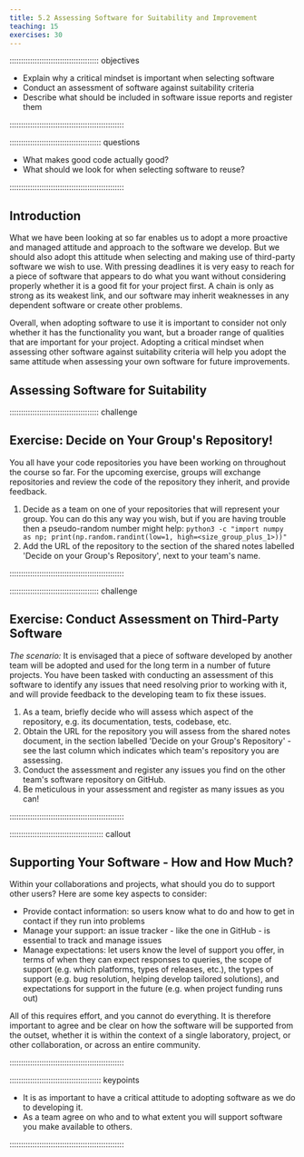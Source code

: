 ```yaml
---
title: 5.2 Assessing Software for Suitability and Improvement
teaching: 15
exercises: 30
---
```


::::::::::::::::::::::::::::::::::::::: objectives

- Explain why a critical mindset is important when selecting software
- Conduct an assessment of software against suitability criteria
- Describe what should be included in software issue reports and register them

::::::::::::::::::::::::::::::::::::::::::::::::::

:::::::::::::::::::::::::::::::::::::::: questions

- What makes good code actually good?
- What should we look for when selecting software to reuse?

::::::::::::::::::::::::::::::::::::::::::::::::::

## Introduction

What we have been looking at so far enables us to adopt
a more proactive and managed attitude and approach to the software we develop.
But we should also adopt this attitude when
selecting and making use of third-party software we wish to use.
With pressing deadlines it is very easy to reach for
a piece of software that appears to do what you want
without considering properly whether it is a good fit for your project first.
A chain is only as strong as its weakest link,
and our software may inherit weaknesses in any dependent software or create other problems.

Overall, when adopting software to use it is important to consider
not only whether it has the functionality you want,
but a broader range of qualities that are important for your project.
Adopting a critical mindset when assessing other software against suitability criteria
will help you adopt the same attitude when assessing your own software for future improvements.

## Assessing Software for Suitability

:::::::::::::::::::::::::::::::::::::::  challenge

## Exercise: Decide on Your Group's Repository!

You all have your code repositories you have been working on throughout the course so far.
For the upcoming exercise,
groups will exchange repositories and review the code of the repository they inherit,
and provide feedback.

1. Decide as a team on one of your repositories that will represent your group.
  You can do this any way you wish,
  but if you are having trouble then a pseudo-random number might help:
  `python3 -c "import numpy as np; print(np.random.randint(low=1, high=<size_group_plus_1>))"`
2. Add the URL of the repository to
  the section of the shared notes labelled 'Decide on your Group's Repository',
  next to your team's name.

::::::::::::::::::::::::::::::::::::::::::::::::::

:::::::::::::::::::::::::::::::::::::::  challenge

## Exercise: Conduct Assessment on Third-Party Software

*The scenario:* It is envisaged that a piece of software developed by another team will be
adopted and used for the long term in a number of future projects.
You have been tasked with conducting an assessment of this software
to identify any issues that need resolving prior to working with it,
and will provide feedback to the developing team to fix these issues.

1. As a team, briefly decide who will assess which aspect of the repository,
  e.g. its documentation, tests, codebase, etc.
2. Obtain the URL for the repository you will assess from the shared notes document,
  in the section labelled 'Decide on your Group's Repository' -
  see the last column which indicates which team's repository you are assessing.
3. Conduct the assessment
  and register any issues you find on the other team's software repository on GitHub.
4. Be meticulous in your assessment and register as many issues as you can!

::::::::::::::::::::::::::::::::::::::::::::::::::

:::::::::::::::::::::::::::::::::::::::::  callout

## Supporting Your Software - How and How Much?

Within your collaborations and projects, what should you do to support other users?
Here are some key aspects to consider:

- Provide contact information:
  so users know what to do and how to get in contact if they run into problems
- Manage your support:
  an issue tracker - like the one in GitHub - is essential to track and manage issues
- Manage expectations:
  let users know the level of support you offer,
  in terms of when they can expect responses to queries,
  the scope of support (e.g. which platforms, types of releases, etc.),
  the types of support (e.g. bug resolution, helping develop tailored solutions),
  and expectations for support in the future (e.g. when project funding runs out)

All of this requires effort, and you cannot do everything.
It is therefore important to agree and be clear on
how the software will be supported from the outset,
whether it is within the context of a single laboratory,
project,
or other collaboration,
or across an entire community.


::::::::::::::::::::::::::::::::::::::::::::::::::



:::::::::::::::::::::::::::::::::::::::: keypoints

- It is as important to have a critical attitude to adopting software as we do to developing it.
- As a team agree on who and to what extent you will support software you make available to others.

::::::::::::::::::::::::::::::::::::::::::::::::::



